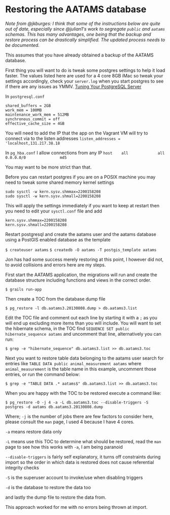 # Restoring the AATAMS database

*Note from @jkburges: I think that some of the instructions below are quite out of date, especially since @julian1's work to segregate `public` and `aatams` schemas.  This has many advantages, one being that the backup and restore process can be drastically simplified.  The updated process needs to be documented.*

This assumes that you have already obtained a backup of the AATAMS database.

First thing you will want to do is tweak some postgres settings to help it load faster. The values listed here are used for a 4 core 8GB iMac so tweak your settings accordingly, check your `server.log` when you start postgres to see if there are any issues as YMMV. [Tuning Your PostgreSQL Server](http://wiki.postgresql.org/wiki/Tuning_Your_PostgreSQL_Server)

In `postgresql.conf`

```
shared_buffers = 2GB
work_mem = 100MB
maintenance_work_mem = 512MB
synchronous_commit = off
effective_cache_size = 4GB
```

You will need to add the IP that the app on the Vagrant VM will try to connect via to the listen addresses
`listen_addresses = 'localhost,131.217.38.18`

In `pg_hba.conf` I allow connections from any IP
`host    all             all             0.0.0.0/0               md5`

You may want to be more strict than that.

Before you can restart postgres if you are on a POSIX machine you may need to tweak some shared memory kernel settings

```
sudo sysctl -w kern.sysv.shmmax=2200158208
sudo sysctl -w kern.sysv.shmall=2200158208
```

This will apply the settings immediately if you want to keep at restart then you need to edit your `sysctl.conf` file and add

```
kern.sysv.shmmax=2200158208
kern.sysv.shmall=2200158208
```

Restart postgresql and create the aatams user and the aatams database using a PostGIS enabled database as the template

`$ createuser aatams`
`$ createdb -O aatams -T postgis_template aatams`

Jon has had some success merely restoring at this point, I however did not, to avoid collisions and errors here are my steps.

First start the AATAMS application, the migrations will run and create the database structure including functions and views in the correct order.

`$ grails run-app`

Then create a TOC from the database dump file

`$ pg_restore -l db.aatams3.20130808.dump > db.aatams3.list`

Edit the TOC file and comment out each line by starting it with a `;` as you will end up excluding more items than you will include. You will want to set the hibernate schema, in the TOC find `SEQUENCE SET public hibernate_sequence aatams` and uncomment that line, alternatively you can run:
```
$ grep -e "hibernate_sequence" db.aatams3.list >> db.aatams3.toc
```

Next you want to restore table data belonging to the aatams user search for entries like `TABLE DATA public animal_measurement aatams` where `animal_measurement` is the table name in this example, uncomment those entries, or run the command below:
```
$ grep -e "TABLE DATA .* aatams$" db.aatams3.list >> db.aatams3.toc
```

When you are happy with the TOC to be restored execute a command like:
```
$ pg_restore -O -j 4 -a -L db.aatams3.toc --disable-triggers -S postgres -d aatams db.aatams3.20130808.dump
```

Where;
`-j` is the number of jobs there are few factors to consider here, please consult the `man` page, I used 4 because I have 4 cores.

`-a` means restore data only

`-L` means use this TOC to determine what should be restored, read the `man` page to see how this works with `-a`, I am being paranoid

`--disable-triggers` is fairly self explanatory, it turns off constraints during import so the order in which data is restored does not cause referential integrity checks

`-S` is the superuser account to invoke/use when disabling triggers

`-d` is the database to restore the data too

and lastly the dump file to restore the data from.

This approach worked for me with no errors being thrown at import.

